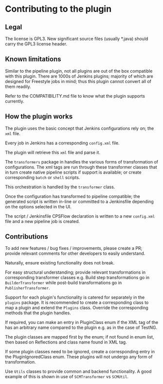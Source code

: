 # Contributing to the plugin

## Legal
The license is GPL3. New significant source files (usually *.java) should carry the GPL3 license header.

## Known limitations
Similar to the pipeline plugin, not all plugins are out of the box compatible with this plugin.
There are 1000s of Jenkins plugins; majority of which are designed for Freestyle jobs in mind; thus this plugin cannot convert all of them readily.

Refer to the COMPATIBILITY.md file to know what the plugin supports currently.

## How the plugin works
The plugin uses the basic concept that Jenkins configurations rely on; the `xml` file.

Every job in Jenkins has a corresponding `config.xml` file.

The plugin will retrieve this `xml` file and parse it.

The `transformers` package in handles the various forms of transformation of configurations.
The xml tags are run through these transformer classes that in turn create native pipeline scripts if support is available; or create corresponding `batch` or `shell` scripts.

This orchestration is handled by the `transformer` class.

Once the configuration has transformed to pipeline compatible; the generated script is written in-line or committed to a Jenkinsfile depending on the options selected in the UI.

The script / Jenkinsfile CPSFlow declaration is written to a new `config.xml` file and a new pipeline job is created. 

## Contributions
To add new features / bug fixes / improvements, please create a PR; provide relevant comments for other developers to easily understand.

Naturally, ensure existing functionality does not break.

For easy structural understanding; provide relevant transformations in corresponding transformer classes e.g. Build step transformations go in `BuilderTransformer` while post-build transformations go in `PublisherTransformer`.

Support for each plugin's functionality is catered for separately in the `plugins` package. 
It is recommended to create a corresponding class to map a plugin and extend the `Plugins` class.
Override the corresponding methods that the plugin handles.

If required, you can make an entry in PluginClass enum if the XML tag of the has an arbitrary name compared to the plugin e.g. as in the case of TestNG.

The plugin classes are mapped first by the enum; if not found in enum list, then based on Reflections and class name found in XML tag.

If some plugin classes need to be ignored, create a corresponding entry in the PluginIgnoredClass enum. These plugins will not undergo any form of transformation. 

Use `Utils` classes to provide common and backend functionality. A good example of this is shown in use of `SCMTransformer` vs `SCMUtil`.
